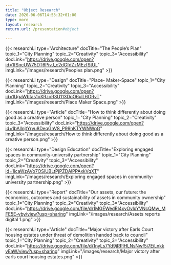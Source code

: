 ```yaml
---
title: "Object Research"
date: 2020-06-06T14:53:32+01:00
type: more
layout: research
return.url: /presentation#object

---
```



{{< researchLi 
type="Architecture" 
docTitle="The People’s Plan"
topic_1="City Planning"
topic_2="Creativity"
topic_3="Accessibility" 
docLink="https://drive.google.com/open?id=1fSncUW75DT6PivJ_c2dGfdZzMEzfStUL"
imgLink="/images/research/Peoples plan.png" >}}

{{< researchLi 
type="Design" 
docTitle="Place- Maker-Space"
topic_1="City Planning"
topic_2="Creativity"
topic_3="Accessibility" 
docLink="https://drive.google.com/open?id=1UgaWbtas1oXRzoR3U113DoO6ulL6ORvT"
imgLink="/images/research/Place Maker Space.png" >}}

{{< researchLi 
type="Article" 
docTitle="How to think differently about doing good as a creative person"
topic_1="City Planning"
topic_2="Creativity"
topic_3="Accessibility" 
docLink="https://drive.google.com/open?id=1bAllnjtYryu8DeqGhV8_P99hKTYWNWpG"
imgLink="/images/research/How to think differently about doing good as a creative person.png" >}}

{{< researchLi 
type="Design Education" 
docTitle="Exploring engaged spaces in community-university partnership"
topic_1="City Planning"
topic_2="Creativity"
topic_3="Accessibility" 
docLink="https://drive.google.com/open?id=1icaWzAVo7OSiUBLtPjPZDAlPPAxkVqXT"
imgLink="/images/research/Exploring engaged spaces in community-university partnership.png" >}}

{{< researchLi 
type="Report" 
docTitle="Our assets, our future: the economics, outcomes and sustainability of assets in community ownership"
topic_1="City Planning"
topic_2="Creativity"
topic_3="Accessibility"
docLink="https://drive.google.com/file/d/1MGEWedRI4xvOvloYVNcQMw_MFE5E-vby/view?usp=sharing"
imgLink="/images/research/Assets reports digital 1.png" >}}

{{< researchLi 
type="Article" 
docTitle="Major victory after Earls Court housing estates under threat of demolition handed back to council"
topic_1="City Planning"
topic_2="Creativity"
topic_3="Accessibility"
docLink="https://drive.google.com/file/d/1nyLs7Yd9jRPlHLNsNwf5i7EiLnkkvEaW/view?usp=sharing"
imgLink="/images/research/Major victory after earls court housing estates.png" >}}

